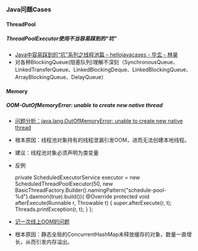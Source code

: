 ### Java问题Cases

#### ThreadPool
##### ThreadPoolExecutor使用不当容易踩到的“坑”
* [Java中容易踩到的“坑”系列之线程池篇 – hellojavacases - 毕玄 - 林昊](http://hellojava.info/?p=13)
 * 对各种BlockingQueue(阻塞队列)理解不深刻（SynchronousQueue、LinkedTransferQueue、LinkedBlockingDeque、LinkedBlockingQueue、ArrayBlockingQueue、DelayQueue）


#### Memory
##### OOM-OutOfMemoryError: unable to create new native thread
* [问题分析：java.lang.OutOfMemoryError: unable to create new native thread](http://blog.csdn.net/ado1986/article/details/48286513)
 * 根本原因：线程池对象持有的线程泄漏引发OOM，进而无法创建本地线程。
 * 建议：线程池对象必须声明为类变量
 * 反例

    private ScheduledExecutorService executor = new ScheduledThreadPoolExecutor(50,
            new BasicThreadFactory.Builder().namingPattern("schedule-pool-%d").daemon(true).build()){
        @Override
        protected void afterExecute(Runnable r, Throwable t)
        {
            super.afterExecute(r, t);
            Threads.printException(r, t);
        }
    };
* [记一次线上OOM的问题](http://blog.csdn.net/ado1986/article/details/49491597)
 * 根本原因：静态全局的ConcurrentHashMap未释放缓存的对象，数量一直增长，从而引发内存溢出。



